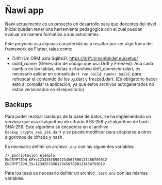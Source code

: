 # Ñawi app

Ñawi actualmente es un proyecto en desarrollo para que docentes del nivel inicial puedan tener una herramienta pedagógica con el cual puedan evaluar de manera formativa a sus estudiantes.

Este proyecto usa algunas características a resaltar por ser algo fuera del framework de Flutter, tales como:
- Drift (Un ORM para Sqlite3): https://drift.simonbinder.eu/setup/
- build_runner (Generador de código que usa Drift y Freezed): Aca cada cambio en las tablas, vistas o el archivo drift_connecion.dart, es necesario aplicar en consola `dart run build_runner build`, para refrescar el contenido de los .g.dart y freezed.dart. (Es obligatorio hacer esto al compilar la aplicación, ya que estos archivos autogenerados no estan versionados en el repositorio)

## Backups

Para poder realizar backups de la base de datos, se ha implementado un servicio que usa el algoritmo de cifrado AES-256 y el algoritmo de hash SHA-256. Este algoritmo se encuentra en el archivo `backup_crypto_aes_256.dart` y se puede modificar para adaptarse a otros algoritmos de cifrado y hash.

Es necesario definir un archivo `.env` con las siguientes variables:

```
// Encriptación ejemplo
ENCRYPTION_KEY=12345678901234567890123456789012
ENCRYPTION_IV=12345678901234567890123456789012
```

Para los tests es necesario definir un archivo `.test.env` con las mismas variables.